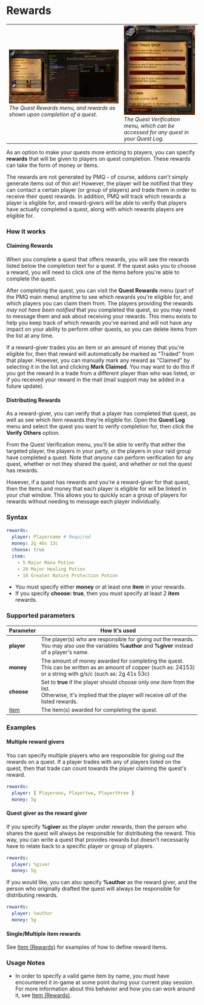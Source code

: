 # Rewards

<table>
  <tr>
    <td>
      <a href="assets/images/Rewards-menu.png"><img src="assets/images/Rewards-menu.png"/></a><br/>
      <i>The Quest Rewards menu, and rewards as shown upon completion of a quest.</i>
    </td>
    <td>
      <a href="assets/images/Quest-verification-menu.png"><img src="assets/images/Quest-verification-menu.png"/></a><br/>
      <i>The Quest Verification menu, which can be accessed for any quest in your Quest Log.</i>
    </td>
  </tr>
</table>

As an option to make your quests more enticing to players, you can specify **rewards** that will be given to players on quest completion. These rewards can take the form of money or items.

The rewards are not generated by PMQ - of course, addons can't simply generate items out of thin air! However, the player will be notified that they can contact a certain player (or group of players) and trade them in order to receive their quest rewards. In addition, PMQ will track which rewards a player is eligible for, and reward-givers will be able to verify that players have actually completed a quest, along with which rewards players are eligible for.

### How it works

#### Claiming Rewards

When you complete a quest that offers rewards, you will see the rewards listed below the completion text for a quest. If the quest asks you to choose a reward, you will need to click one of the items before you're able to complete the quest.

After completing the quest, you can visit the **Quest Rewards** menu (part of the PMQ main menu) anytime to see which rewards you're eligible for, and which players you can claim them from. The players providing the rewards *may not have been notified* that you completed the quest, so you may need to message them and ask about receiving your rewards. This menu exists to help you keep track of which rewards you've earned and will not have any impact on your ability to perform other quests, so you can delete items from the list at any time.

If a reward-giver trades you an item or an amount of money that you're eligible for, then that reward will automatically be marked as "Traded" from that player. However, you can manually mark any reward as "Claimed" by selecting it in the list and clicking **Mark Claimed**. You may want to do this if you got the reward in a trade from a different player than who was listed, or if you received your reward in the mail (mail support may be added in a future update).

#### Distributing Rewards

As a reward-giver, you can verify that a player has completed that quest, as well as see which item rewards they're eligible for. Open the **Quest Log** menu and select the quest you want to verify completion for, then click the **Verify Others** option.

From the Quest Verification menu, you'll be able to verify that either the targeted player, the players in your party, or the players in your raid group have completed a quest. Note that *anyone* can perform verification for any quest, whether or not they shared the quest, and whether or not the quest has rewards.

However, if a quest has rewards and you're a reward-giver for that quest, then the items and money that each player is eligible for will be linked in your chat window. This allows you to quickly scan a group of players for rewards without needing to message each player individually.

### Syntax

```yaml
rewards:
  player: Playername # Required
  money: 2g 46s 13c
  choose: true
  item:
    - 5 Major Mana Potion
    - 20 Major Healing Potion
    - 10 Greater Nature Protection Potion
```

* You must specify either **money** or at least one **item** in your rewards.
* If you specify **choose: true**, then you must specify at least 2 **item** rewards.

### Supported parameters

| Parameter | How it's used |
|---|---|
| **player** | The player(s) who are responsible for giving out the rewards.<br/>You may also use the variables **%author** and **%giver** instead of a player's name. |
| **money** | The amount of money awarded for completing the quest.<br/>This can be written as an amount of copper (such as: 24153) or a string with g/s/c (such as: 2g 41s 53c) |
| **choose** | Set to **true** if the player should choose only *one item* from the list.<br/>Otherwise, it's implied that the player will receive *all* of the listed rewards. |
| [item](parameters/item-rewards.md) | The item(s) awarded for completing the quest. |


### Examples

#### Multiple reward givers

You can specify multiple players who are responsible for giving out the rewards on a quest. If a player trades with any of players listed on the quest, then that trade can count towards the player claiming the quest's reward.

```yaml
rewards:
  player: [ Playerone, Playertwo, Playerthree ]
  money: 5g
```

#### Quest giver as the reward giver

If you specify **%giver** as the player under rewards, then the person who shares the quest will always be responsible for distributing the reward. This way, you can write a quest that provides rewards but doesn't necessarily have to relate back to a specific player or group of players.

```yaml
rewards:
  player: %giver
  money: 5g
```

If you would like, you can also specify **%author** as the reward giver, and the person who originally drafted the quest will always be responsible for distributing rewards.

```yaml
rewards:
  player: %author
  money: 5g
```

#### Single/Multiple item rewards

See [Item (Rewards)](parameters/item-rewards.md) for examples of how to define reward items.

### Usage Notes

* In order to specify a valid game item by name, you must have encountered it in-game at some point during your current play session. For more information about this behavior and how you can work around it, see [Item (Rewards)](parameters/item-rewards.md).
